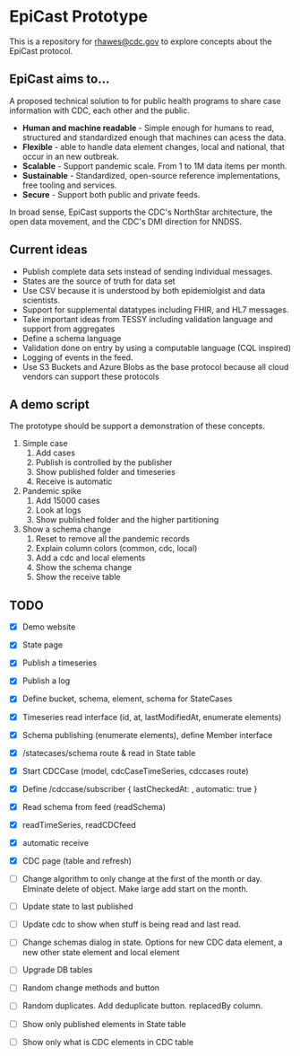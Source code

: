 # EpiCast Prototype

This is a repository for rhawes@cdc.gov to explore concepts about the EpiCast protocol.

## EpiCast aims to...
A proposed technical solution to for public health programs to share case information with CDC, each other and the public.

* **Human and machine readable** - Simple enough for humans to read, structured and standardized enough that machines can acess the data.
* **Flexible** - able to handle data element changes, local and national, that occur in an new outbreak.
* **Scalable** - Support pandemic scale. From 1 to 1M data items per month.
* **Sustainable** - Standardized, open-source reference implementations, free tooling and services.
* **Secure** - Support both public and private feeds.

In broad sense, EpiCast supports the CDC's NorthStar architecture, the open data movement, and the CDC's DMI direction for NNDSS.

## Current ideas

* Publish complete data sets instead of sending individual messages.
* States are the source of truth for data set
* Use CSV because it is understood by both epidemiolgist and data scientists.
* Support for supplemental datatypes including FHIR, and HL7 messages.
* Take important ideas from TESSY including validation language and support from aggregates
* Define a schema language
* Validation done on entry by using a computable language (CQL inspired)
* Logging of events in the feed.
* Use S3 Buckets and Azure Blobs as the base protocol because all cloud vendors can support these protocols

## A demo script
The prototype should be support a demonstration of these concepts.

1. Simple case
    1. Add cases
    2. Publish is controlled by the publisher
    3. Show published folder and timeseries
    4. Receive is automatic
2. Pandemic spike
    1. Add 15000 cases
    2. Look at logs
    6. Show published folder and the higher partitioning
3. Show a schema change
    1. Reset to remove all the pandemic records
    2. Explain column colors (common, cdc, local)
    3. Add a cdc and local elements
    3. Show the schema change
    3. Show the receive table

## TODO
- [x] Demo website
- [x] State page
- [x] Publish a timeseries
- [x] Publish a log
- [x] Define bucket, schema, element, schema for StateCases
- [x] Timeseries read interface (id, at, lastModifiedAt, enumerate elements)
- [x] Schema publishing (enumerate elements), define Member interface
- [x] /statecases/schema route & read in State table
- [x] Start CDCCase (model, cdcCaseTimeSeries, cdccases route)
- [x] Define /cdccase/subscriber { lastCheckedAt: , automatic: true }
- [x] Read schema from feed (readSchema)
- [x] readTimeSeries, readCDCfeed
- [x] automatic receive
- [x] CDC page (table and refresh)
- [ ] Change algorithm to only change at the first of the month or day. Elminate delete of object. Make large add start on the month.
- [ ] Update state to last published
- [ ] Update cdc to show when stuff is being read and last read.
- [ ] Change schemas dialog in state. Options for new CDC data element, a new other state element and local element
- [ ] Upgrade DB tables
- [ ] Random change methods and button
- [ ] Random duplicates. Add deduplicate button. replacedBy column.

- [ ] Show only published elements in State table
- [ ] Show only what is CDC elements in CDC table



